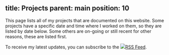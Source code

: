 title: Projects
parent: main
position: 10
---

This page lists all of my projects that are documented on this website.
Some projects have a specific date and time where I worked on them, so they are listed by date below.
Some others are on-going or still recent for other reasons, these are listed first.

To receive my latest updates, you can subscribe to the <a href="rss.xml"><img src="img/rss.png">RSS Feed</a>.

<!--%
printProjectsMenu()
%-->
